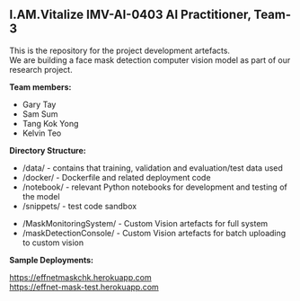 <h2>I.AM.Vitalize IMV-AI-0403 AI Practitioner, Team-3</h2>

This is the repository for the project development artefacts.  
We are building a face mask detection computer vision model as part of our research project.<br>

**Team members:**<br>
<ul>
  <li>Gary Tay</li>
  <li>Sam Sum</li>
  <li>Tang Kok Yong</li>
  <li>Kelvin Teo</li>
</ul>

**Directory Structure:**
<ul>
<li>/data/ - contains that training, validation and evaluation/test data used</li>
<li>/docker/ - Dockerfile and related deployment code</li>
<li>/notebook/ - relevant Python notebooks for development and testing of the model</li>
<li>/snippets/ - test code sandbox </li>
</ul>

<ul>
<li>/MaskMonitoringSystem/ - Custom Vision artefacts for full system </li>
<li>/maskDetectionConsole/ - Custom Vision artefacts for batch uploading to custom vision</li>
</ul>


**Sample Deployments:**

https://effnetmaskchk.herokuapp.com
<br>
https://effnet-mask-test.herokuapp.com
 
